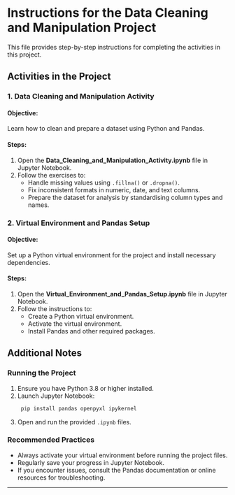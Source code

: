
# Instructions for the Data Cleaning and Manipulation Project

This file provides step-by-step instructions for completing the activities in this project.

## Activities in the Project

### 1. Data Cleaning and Manipulation Activity

#### Objective:
Learn how to clean and prepare a dataset using Python and Pandas.

#### Steps:
1. Open the **Data_Cleaning_and_Manipulation_Activity.ipynb** file in Jupyter Notebook.
2. Follow the exercises to:
   - Handle missing values using `.fillna()` or `.dropna()`.
   - Fix inconsistent formats in numeric, date, and text columns.
   - Prepare the dataset for analysis by standardising column types and names.

### 2. Virtual Environment and Pandas Setup

#### Objective:
Set up a Python virtual environment for the project and install necessary dependencies.

#### Steps:
1. Open the **Virtual_Environment_and_Pandas_Setup.ipynb** file in Jupyter Notebook.
2. Follow the instructions to:
   - Create a Python virtual environment.
   - Activate the virtual environment.
   - Install Pandas and other required packages.



## Additional Notes

### Running the Project

1. Ensure you have Python 3.8 or higher installed.
2. Launch Jupyter Notebook:
   ```bash
    pip install pandas openpyxl ipykernel
   ```
3. Open and run the provided `.ipynb` files.

### Recommended Practices

- Always activate your virtual environment before running the project files.
- Regularly save your progress in Jupyter Notebook.
- If you encounter issues, consult the Pandas documentation or online resources for troubleshooting.

---
